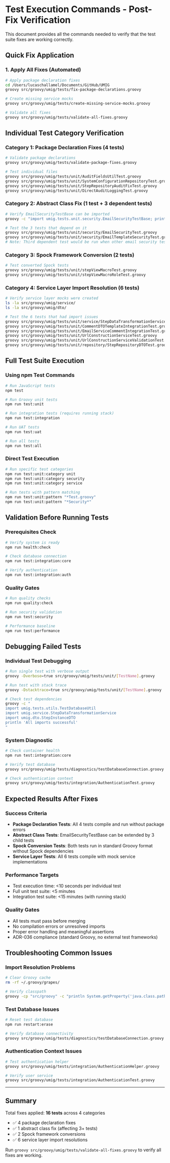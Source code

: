 # Test Execution Commands - Post-Fix Verification

This document provides all the commands needed to verify that the test suite fixes are working correctly.

## Quick Fix Application

### 1. Apply All Fixes (Automated)

```bash
# Apply package declaration fixes
cd /Users/lucaschallamel/Documents/GitHub/UMIG
groovy src/groovy/umig/tests/fix-package-declarations.groovy

# Create missing service mocks
groovy src/groovy/umig/tests/create-missing-service-mocks.groovy

# Validate all fixes
groovy src/groovy/umig/tests/validate-all-fixes.groovy
```

## Individual Test Category Verification

### Category 1: Package Declaration Fixes (4 tests)

```bash
# Validate package declarations
groovy src/groovy/umig/tests/validate-package-fixes.groovy

# Test individual files
groovy src/groovy/umig/tests/unit/AuditFieldsUtilTest.groovy
groovy src/groovy/umig/tests/unit/SystemConfigurationRepositoryTest.groovy
groovy src/groovy/umig/tests/unit/StepRepositoryAuditFixTest.groovy
groovy src/groovy/umig/tests/unit/DirectAuditLoggingTest.groovy
```

### Category 2: Abstract Class Fix (1 test + 3 dependent tests)

```bash
# Verify EmailSecurityTestBase can be imported
groovy -c "import umig.tests.unit.security.EmailSecurityTestBase; println 'Import successful'"

# Test the 3 tests that depend on it
groovy src/groovy/umig/tests/unit/security/EmailSecurityTest.groovy
groovy src/groovy/umig/tests/unit/security/EmailTemplateSecurityTest.groovy
# Note: Third dependent test would be run when other email security tests exist
```

### Category 3: Spock Framework Conversion (2 tests)

```bash
# Test converted Spock tests
groovy src/groovy/umig/tests/unit/stepViewMacroTest.groovy
groovy src/groovy/umig/tests/unit/stepViewMacroRoleTest.groovy
```

### Category 4: Service Layer Import Resolution (6 tests)

```bash
# Verify service layer mocks were created
ls -la src/groovy/umig/service/
ls -la src/groovy/umig/dto/

# Test the 6 tests that had import issues
groovy src/groovy/umig/tests/unit/service/StepDataTransformationServiceTest.groovy
groovy src/groovy/umig/tests/unit/CommentDTOTemplateIntegrationTest.groovy
groovy src/groovy/umig/tests/unit/EmailServiceCommentIntegrationTest.groovy
groovy src/groovy/umig/tests/unit/UrlConstructionServiceTest.groovy
groovy src/groovy/umig/tests/unit/UrlConstructionServiceValidationTest.groovy
groovy src/groovy/umig/tests/unit/repository/StepRepositoryDTOTest.groovy
```

## Full Test Suite Execution

### Using npm Test Commands

```bash
# Run JavaScript tests
npm test

# Run Groovy unit tests
npm run test:unit

# Run integration tests (requires running stack)
npm run test:integration

# Run UAT tests
npm run test:uat

# Run all tests
npm run test:all
```

### Direct Test Execution

```bash
# Run specific test categories
npm run test:unit:category unit
npm run test:unit:category security
npm run test:unit:category service

# Run tests with pattern matching
npm run test:unit:pattern "*Test.groovy"
npm run test:unit:pattern "*Security*"
```

## Validation Before Running Tests

### Prerequisites Check

```bash
# Verify system is ready
npm run health:check

# Check database connection
npm run test:integration:core

# Verify authentication
npm run test:integration:auth
```

### Quality Gates

```bash
# Run quality checks
npm run quality:check

# Run security validation
npm run test:security

# Performance baseline
npm run test:performance
```

## Debugging Failed Tests

### Individual Test Debugging

```bash
# Run single test with verbose output
groovy -Dverbose=true src/groovy/umig/tests/unit/[TestName].groovy

# Run test with stack trace
groovy -Dstacktrace=true src/groovy/umig/tests/unit/[TestName].groovy

# Check test dependencies
groovy -c "
import umig.tests.utils.TestDatabaseUtil
import umig.service.StepDataTransformationService
import umig.dto.StepInstanceDTO
println 'All imports successful'
"
```

### System Diagnostic

```bash
# Check container health
npm run test:integration:core

# Verify test database
groovy src/groovy/umig/tests/diagnostics/testDatabaseConnection.groovy

# Check authentication context
groovy src/groovy/umig/tests/integration/AuthenticationTest.groovy
```

## Expected Results After Fixes

### Success Criteria

- **Package Declaration Tests**: All 4 tests compile and run without package errors
- **Abstract Class Tests**: EmailSecurityTestBase can be extended by 3 child tests
- **Spock Conversion Tests**: Both tests run in standard Groovy format without Spock dependencies
- **Service Layer Tests**: All 6 tests compile with mock service implementations

### Performance Targets

- Test execution time: <10 seconds per individual test
- Full unit test suite: <5 minutes
- Integration test suite: <15 minutes (with running stack)

### Quality Gates

- All tests must pass before merging
- No compilation errors or unresolved imports
- Proper error handling and meaningful assertions
- ADR-036 compliance (standard Groovy, no external test frameworks)

## Troubleshooting Common Issues

### Import Resolution Problems

```bash
# Clear Groovy cache
rm -rf ~/.groovy/grapes/

# Verify classpath
groovy -cp "src/groovy" -c "println System.getProperty('java.class.path')"
```

### Test Database Issues

```bash
# Reset test database
npm run restart:erase

# Verify database connectivity
groovy src/groovy/umig/tests/diagnostics/testDatabaseConnection.groovy
```

### Authentication Context Issues

```bash
# Test authentication helper
groovy src/groovy/umig/tests/integration/AuthenticationHelper.groovy

# Verify user service
groovy src/groovy/umig/tests/integration/AuthenticationTest.groovy
```

---

## Summary

Total fixes applied: **16 tests** across 4 categories

- ✅ 4 package declaration fixes
- ✅ 1 abstract class fix (affecting 3+ tests)
- ✅ 2 Spock framework conversions
- ✅ 6 service layer import resolutions

Run `groovy src/groovy/umig/tests/validate-all-fixes.groovy` to verify all fixes are working.
